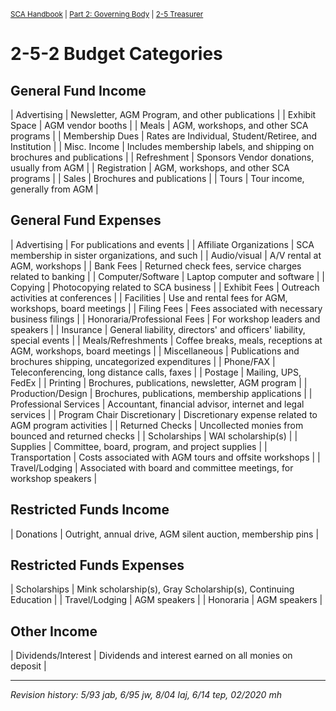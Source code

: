 <sup>[SCA Handbook](/sca-handbook/index.html) | [Part 2: Governing Body](../02_governing_body/index.html) | [2-5 Treasurer](../02_governing_body/02-05_treasurer.html)</sup> 

# 2-5-2 Budget Categories

## General Fund Income

| Advertising | Newsletter, AGM Program, and other publications |
| Exhibit Space | AGM vendor booths |
| Meals | AGM, workshops, and other SCA programs |
| Membership Dues | Rates are Individual, Student/Retiree, and Institution |
| Misc. Income | Includes membership labels, and shipping on brochures and publications |
| Refreshment | Sponsors Vendor donations, usually from AGM |
| Registration | AGM, workshops, and other SCA programs |
| Sales | Brochures and publications |
| Tours | Tour income, generally from AGM |

## General Fund Expenses

| Advertising | For publications and events |
| Affiliate Organizations | SCA membership in sister organizations, and such |
| Audio/visual | A/V rental at AGM, workshops |
| Bank Fees | Returned check fees, service charges related to banking |
| Computer/Software | Laptop computer and software |
| Copying | Photocopying related to SCA business |
| Exhibit Fees | Outreach activities at conferences |
| Facilities | Use and rental fees for AGM, workshops, board meetings |
| Filing Fees | Fees associated with necessary business filings |
| Honoraria/Professional Fees | For workshop leaders and speakers |
| Insurance | General liability, directors' and officers' liability, special events |
| Meals/Refreshments | Coffee breaks, meals, receptions at AGM, workshops, board meetings |
| Miscellaneous | Publications and brochures shipping, uncategorized expenditures |
| Phone/FAX | Teleconferencing, long distance calls, faxes |
| Postage | Mailing, UPS, FedEx |
| Printing | Brochures, publications, newsletter, AGM program |
| Production/Design | Brochures, publications, membership applications |
| Professional Services | Accountant, financial advisor, internet and legal services |
| Program Chair Discretionary | Discretionary expense related to AGM program activities |
| Returned Checks | Uncollected monies from bounced and returned checks |
| Scholarships | WAI scholarship(s) |
| Supplies | Committee, board, program, and project supplies |
| Transportation | Costs associated with AGM tours and offsite workshops |
| Travel/Lodging | Associated with board and committee meetings, for workshop speakers |

## Restricted Funds Income

| Donations | Outright, annual drive, AGM silent auction, membership pins |

## Restricted Funds Expenses

| Scholarships | Mink scholarship(s), Gray Scholarship(s), Continuing Education |
| Travel/Lodging | AGM speakers |
| Honoraria | AGM speakers |

## Other Income

| Dividends/Interest | Dividends and interest earned on all monies on deposit |

***

_Revision history: 5/93 jab, 6/95 jw, 8/04 laj, 6/14 tep, 02/2020 mh_

